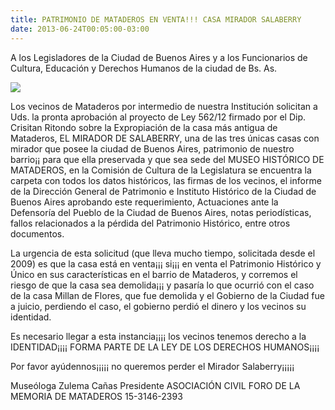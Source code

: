 ```yaml
---
title: PATRIMONIO DE MATADEROS EN VENTA!!! CASA MIRADOR SALABERRY
date: 2013-06-24T00:05:00-03:00
---
```


A los Legisladores de la Ciudad de Buenos Aires
y a los Funcionarios de Cultura, Educación y Derechos Humanos de la ciudad de Bs. As.



[![](https://blogger.googleusercontent.com/img/b/R29vZ2xl/AVvXsEjZJwrcCLRAmCn5aCHaILoGASEG4_9HOLAF1tGYclAo13yTjXeF8emZSc_8HhcNYouIERJd2ogOpr_9dGx7VG0XS2sOtVRaYFbCcLfLYEw3W8qEsfuX12h0vMzpoENGErfrAIuLFr9KQiDd/s400/El+Patrimonio+de+Mataderos+en+venta,+Casa+Mirador+Salaberry+1856.jpg)](https://blogger.googleusercontent.com/img/b/R29vZ2xl/AVvXsEjZJwrcCLRAmCn5aCHaILoGASEG4_9HOLAF1tGYclAo13yTjXeF8emZSc_8HhcNYouIERJd2ogOpr_9dGx7VG0XS2sOtVRaYFbCcLfLYEw3W8qEsfuX12h0vMzpoENGErfrAIuLFr9KQiDd/s1600/El+Patrimonio+de+Mataderos+en+venta,+Casa+Mirador+Salaberry+1856.jpg)


Los vecinos de Mataderos por intermedio de nuestra Institución solicitan a Uds. la pronta aprobación al proyecto de Ley 562/12 firmado por el Dip. Crisitan Ritondo sobre la Expropiación de la casa más antigua de Mataderos, EL MIRADOR DE SALABERRY, una de las tres únicas casas con mirador que posee la ciudad de Buenos Aires, patrimonio de nuestro barrio¡¡ para que ella preservada y que sea sede del MUSEO HISTÓRICO DE MATADEROS, en la Comisión de Cultura de la Legislatura se encuentra la carpeta con todos los datos históricos, las firmas de los vecinos, el informe de la Dirección General de Patrimonio e Instituto Histórico de la Ciudad de Buenos Aires aprobando este requerimiento, Actuaciones ante la Defensoría del Pueblo de la Ciudad de Buenos Aires, notas periodísticas, fallos relacionados a la pérdida del Patrimonio Histórico, entre otros documentos. 

La urgencia de esta solicitud (que lleva mucho tiempo, solicitada desde el 2009) es que la casa está en venta¡¡¡ si¡¡¡ en venta el Patrimonio Histórico y Único en sus características en el barrio de Mataderos, y corremos el riesgo de que la casa sea demolida¡¡¡ y pasaría lo que ocurrió con el caso de la casa Millan de Flores, que fue demolida y el Gobierno de la Ciudad fue a juicio, perdiendo el caso, el gobierno perdió el dinero y los vecinos su identidad. 

Es necesario llegar a esta instancia¡¡¡¡ los vecinos tenemos derecho a la IDENTIDAD¡¡¡¡ FORMA PARTE DE LA LEY DE LOS DERECHOS HUMANOS¡¡¡¡ 

Por favor ayúdennos¡¡¡¡¡ no queremos perder el Mirador Salaberry¡¡¡¡¡

Museóloga Zulema Cañas
Presidente
ASOCIACIÓN CIVIL FORO DE LA MEMORIA DE MATADEROS
15-3146-2393